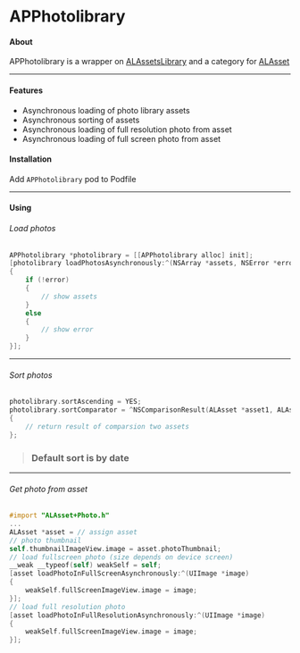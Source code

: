 APPhotolibrary
============

#### About
APPhotolibrary is a wrapper on [ALAssetsLibrary](https://developer.apple.com/library/ios/documentation/AssetsLibrary/Reference/ALAssetsLibrary_Class/Reference/Reference.html) and a category for [ALAsset](https://developer.apple.com/library/ios/documentation/AssetsLibrary/Reference/ALAsset_Class/Reference/Reference.html)

---

#### Features
* Asynchronous loading of photo library assets
* Asynchronous sorting of assets
* Asynchronous loading of full resolution photo from asset
* Asynchronous loading of full screen photo from asset

#### Installation
Add `APPhotolibrary` pod to Podfile

---

#### Using

###### Load photos
```objective-c
APPhotolibrary *photolibrary = [[APPhotolibrary alloc] init];
[photolibrary loadPhotosAsynchronously:^(NSArray *assets, NSError *error)
{
    if (!error)
    {
        // show assets
    }
    else
    {
        // show error
    }
}];

```

---

###### Sort photos
```objective-c
photolibrary.sortAscending = YES;
photolibrary.sortComparator = ^NSComparisonResult(ALAsset *asset1, ALAsset *asset2)
{
    // return result of comparsion two assets   
};
```

> ### Default sort is by date

---

###### Get photo from asset
```objective-c
#import "ALAsset+Photo.h"
...
ALAsset *asset = // assign asset
// photo thumbnail
self.thumbnailImageView.image = asset.photoThumbnail;
// load fullscreen photo (size depends on device screen)
__weak __typeof(self) weakSelf = self;
[asset loadPhotoInFullScreenAsynchronously:^(UIImage *image)
{
    weakSelf.fullScreenImageView.image = image;
}];
// load full resolution photo
[asset loadPhotoInFullResolutionAsynchronously:^(UIImage *image)
{
    weakSelf.fullScreenImageView.image = image;
}];
```
